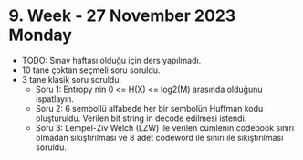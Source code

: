 # 9. Week - 27 November 2023 Monday

* TODO: Sınav haftası olduğu için ders yapılmadı.
* 10 tane çoktan seçmeli soru soruldu.
* 3 tane klasik soru soruldu.
  * Soru 1:  Entropy nin 0 <= H(X) <= log2(M) arasında olduğunu ispatlayın.
  * Soru 2: 6 sembollü alfabede her bir sembolün Huffman kodu oluşturuldu. Verilen bit string in decode edilmesi istendi.
  * Soru 3: Lempel-Ziv Welch (LZW) ile verilen cümlenin codebook sınırı olmadan sıkıştırılması ve 8 adet codeword ile sınırı ile sıkıştırılması soruldu.
